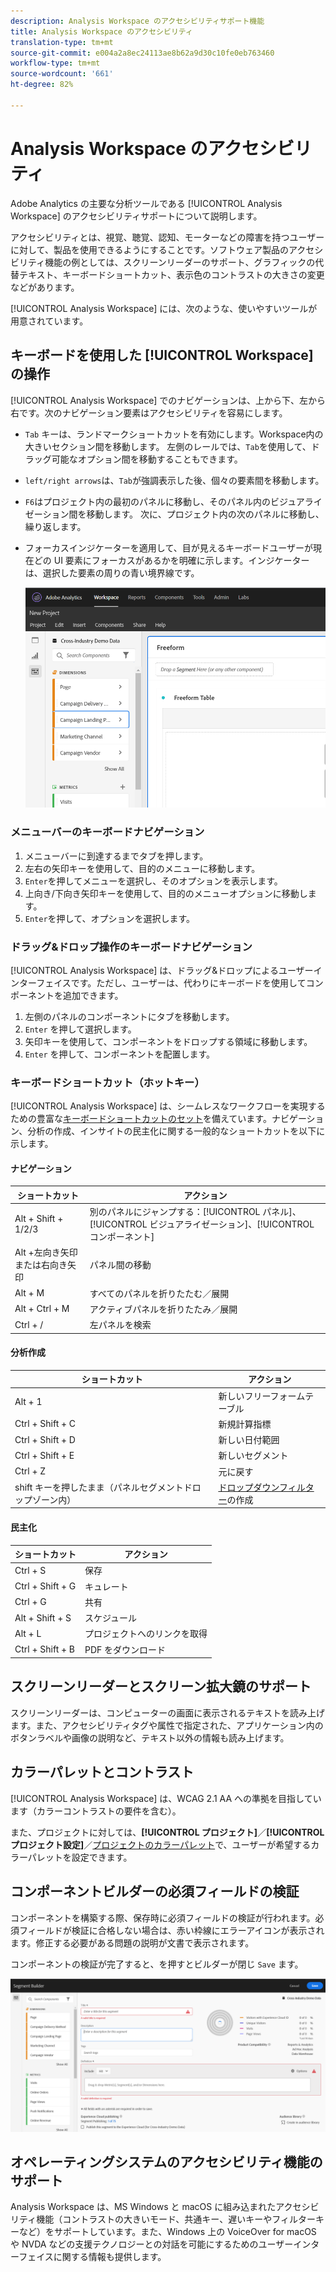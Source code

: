 ```yaml
---
description: Analysis Workspace のアクセシビリティサポート機能
title: Analysis Workspace のアクセシビリティ
translation-type: tm+mt
source-git-commit: e004a2a8ec24113ae8b62a9d30c10fe0eb763460
workflow-type: tm+mt
source-wordcount: '661'
ht-degree: 82%

---
```



# Analysis Workspace のアクセシビリティ

Adobe Analytics の主要な分析ツールである [!UICONTROL Analysis Workspace] のアクセシビリティサポートについて説明します。

アクセシビリティとは、視覚、聴覚、認知、モーターなどの障害を持つユーザーに対して、製品を使用できるようにすることです。ソフトウェア製品のアクセシビリティ機能の例としては、スクリーンリーダーのサポート、グラフィックの代替テキスト、キーボードショートカット、表示色のコントラストの大きさの変更などがあります。

[!UICONTROL Analysis Workspace] には、次のような、使いやすいツールが用意されています。

## キーボードを使用した [!UICONTROL Workspace] の操作

[!UICONTROL Analysis Workspace] でのナビゲーションは、上から下、左から右です。次のナビゲーション要素はアクセシビリティを容易にします。

* `Tab` キーは、ランドマークショートカットを有効にします。Workspace内の大きいセクション間を移動します。 左側のレールでは、`Tab`を使用して、ドラッグ可能なオプション間を移動することもできます。
* `left/right arrows`は、`Tab`が強調表示した後、個々の要素間を移動します。
* `F6`はプロジェクト内の最初のパネルに移動し、そのパネル内のビジュアライゼーション間を移動します。 次に、プロジェクト内の次のパネルに移動し、繰り返します。
* フォーカスインジケーターを適用して、目が見えるキーボードユーザーが現在どの UI 要素にフォーカスがあるかを明確に示します。インジケーターは、選択した要素の周りの青い境界線です。

   ![フォーカスインジケーター](assets/focus-indicator.png)

### メニューバーのキーボードナビゲーション

1. メニューバーに到達するまでタブを押します。
1. 左右の矢印キーを使用して、目的のメニューに移動します。
1. `Enter`を押してメニューを選択し、そのオプションを表示します。
1. 上向き/下向き矢印キーを使用して、目的のメニューオプションに移動します。
1. `Enter`を押して、オプションを選択します。

### ドラッグ&amp;ドロップ操作のキーボードナビゲーション

[!UICONTROL Analysis Workspace] は、ドラッグ&amp;ドロップによるユーザーインターフェイスです。ただし、ユーザーは、代わりにキーボードを使用してコンポーネントを追加できます。

1. 左側のパネルのコンポーネントにタブを移動します。
1. `Enter` を押して選択します。
1. 矢印キーを使用して、コンポーネントをドロップする領域に移動します。
1. `Enter` を押して、コンポーネントを配置します。

### キーボードショートカット（ホットキー）

[!UICONTROL Analysis Workspace] は、シームレスなワークフローを実現するための豊富な[キーボードショートカットのセット](https://experienceleague.adobe.com/docs/analytics/analyze/analysis-workspace/build-workspace-project/fa-shortcut-keys.html?lang=ja-JP)を備えています。ナビゲーション、分析の作成、インサイトの民主化に関する一般的なショートカットを以下に示します。

#### ナビゲーション

| ショートカット | アクション |
|---|---|
| Alt + Shift + 1/2/3 | 別のパネルにジャンプする：[!UICONTROL パネル]、[!UICONTROL ビジュアライゼーション]、[!UICONTROL コンポーネント] |
| Alt +左向き矢印または右向き矢印 | パネル間の移動 |
| Alt + M | すべてのパネルを折りたたむ／展開 |
| Alt + Ctrl + M | アクティブパネルを折りたたみ／展開 |
| Ctrl + / | 左パネルを検索 |

#### 分析作成

| ショートカット | アクション |
|---|---|
| Alt + 1 | 新しいフリーフォームテーブル |
| Ctrl + Shift + C | 新規計算指標 |
| Ctrl + Shift + D | 新しい日付範囲 |
| Ctrl + Shift + E | 新しいセグメント |
| Ctrl + Z | 元に戻す |
| shift キーを押したまま（パネルセグメントドロップゾーン内） | [ドロップダウンフィルター](https://experienceleague.adobe.com/docs/analytics-learn/tutorials/analysis-workspace/using-panels/using-drop-down-filters.html?lang=ja-JP)の作成 |

#### 民主化

| ショートカット | アクション |
|---|---|
| Ctrl + S | 保存 |
| Ctrl + Shift + G | キュレート |
| Ctrl + G | 共有 |
| Alt + Shift + S | スケジュール |
| Alt + L | プロジェクトへのリンクを取得 |
| Ctrl + Shift + B | PDF をダウンロード |

## スクリーンリーダーとスクリーン拡大鏡のサポート

スクリーンリーダーは、コンピューターの画面に表示されるテキストを読み上げます。また、アクセシビリティタグや属性で指定された、アプリケーション内のボタンラベルや画像の説明など、テキスト以外の情報も読み上げます。

## カラーパレットとコントラスト

[!UICONTROL Analysis Workspace] は、WCAG 2.1 AA への準拠を目指しています（カラーコントラストの要件を含む）。

また、プロジェクトに対しては、**[!UICONTROL プロジェクト]**／**[!UICONTROL プロジェクト設定]**／[プロジェクトのカラーパレット](https://experienceleague.adobe.com/docs/analytics/analyze/analysis-workspace/build-workspace-project/color-palettes.html?lang=ja-JP)で、ユーザーが希望するカラーパレットを設定できます。

## コンポーネントビルダーの必須フィールドの検証

コンポーネントを構築する際、保存時に必須フィールドの検証が行われます。必須フィールドが検証に合格しない場合は、赤い枠線にエラーアイコンが表示されます。修正する必要がある問題の説明が文書で表示されます。

コンポーネントの検証が完了すると、を押すとビルダーが閉じ `Save` ます。

![エラーの検証](assets/error-validation.png)

## オペレーティングシステムのアクセシビリティ機能のサポート

Analysis Workspace は、MS Windows と macOS に組み込まれたアクセシビリティ機能（コントラストの大きいモード、共通キー、遅いキーやフィルターキーなど）をサポートしています。また、Windows 上の VoiceOver for macOS や NVDA などの支援テクノロジーとの対話を可能にするためのユーザーインターフェイスに関する情報も提供します。
